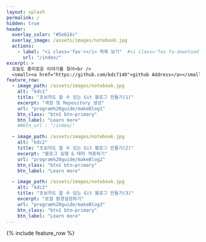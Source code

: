 ```yaml
---
layout: splash
permalink: /
hidden: true
header:
  overlay_color: "#5e616c"
  overlay_image: /assets/images/notebook.jpg
  actions:
    - label: "<i class='fas'></i> 목록 보기"  #<i class='fas fa-download'></i> Install now
      url: "/index/"
excerpt: >
  오늘도 흥미로운 이야기를 찾아<br />
  <small><a href="https://github.com/kdc7140">github Address</a></small>
feature_row:
  - image_path: /assets/images/notebook.jpg
    alt: "kdc1"
    title: "초보자도 할 수 있는 Git 블로그 만들기(1)"
    excerpt: "계정 및 Repository 생성"
    url: "program%20guide/makeBlog1"
    btn_class: "btn1 btn—primary"
    btn_label: "Learn more"
    ##btn_url : "/index/"

  - image_path: /assets/images/notebook.jpg
    alt: "kdc2"
    title: "초보자도 할 수 있는 Git 블로그 만들기(2)"
    excerpt: "블로그 실행 & 테마 적용하기"
    url: "program%20guide/makeBlog2"
    btn_class: "btn1 btn—primary"
    btn_label: "Learn more"

  - image_path: /assets/images/notebook.jpg
    alt: "kdc2"
    title: "초보자도 할 수 있는 Git 블로그 만들기(3)"
    excerpt: "로컬 환경설정하기"
    url: "program%20guide/makeBlog3"
    btn_class: "btn1 btn—primary"
    btn_label: "Learn more"
---
```


{% include feature_row %}